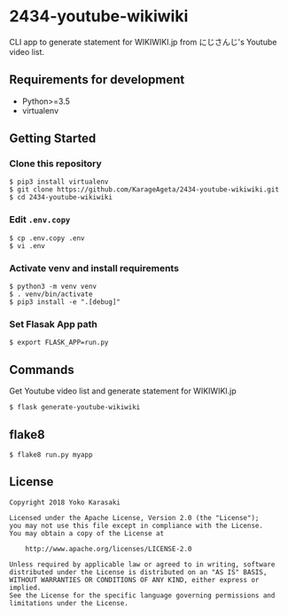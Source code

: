 2434-youtube-wikiwiki
===

CLI app to generate statement for WIKIWIKI.jp from にじさんじ's Youtube video list.

Requirements for development
---
- Python>=3.5
- virtualenv

Getting Started
---
### Clone this repository
```
$ pip3 install virtualenv
$ git clone https://github.com/KarageAgeta/2434-youtube-wikiwiki.git
$ cd 2434-youtube-wikiwiki
```

### Edit `.env.copy`
```
$ cp .env.copy .env
$ vi .env
```

### Activate venv and install requirements
```
$ python3 -m venv venv
$ . venv/bin/activate
$ pip3 install -e ".[debug]"
```

### Set Flasak App path
```
$ export FLASK_APP=run.py
```

Commands
---
Get Youtube video list and generate statement for WIKIWIKI.jp
```
$ flask generate-youtube-wikiwiki
```

flake8
---
```
$ flake8 run.py myapp
```

License
---
```
Copyright 2018 Yoko Karasaki

Licensed under the Apache License, Version 2.0 (the "License");
you may not use this file except in compliance with the License.
You may obtain a copy of the License at

    http://www.apache.org/licenses/LICENSE-2.0

Unless required by applicable law or agreed to in writing, software
distributed under the License is distributed on an "AS IS" BASIS,
WITHOUT WARRANTIES OR CONDITIONS OF ANY KIND, either express or implied.
See the License for the specific language governing permissions and
limitations under the License.
```
